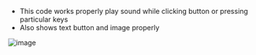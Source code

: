 - This code works properly play sound while clicking button or pressing particular keys
- Also shows text button and image properly

![image](https://github.com/shahbazalamjobs/The-complete-web-development-bootcamp--by-Angela-Yu-2023/assets/125631878/a0a0521b-3a8e-42e7-bae1-0189f3b5054b)

